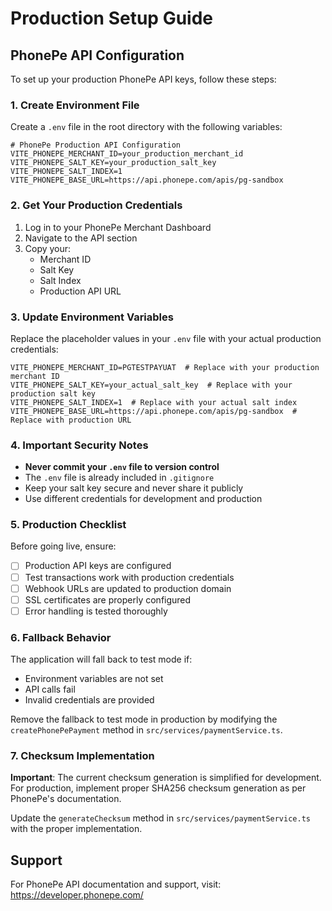 # Production Setup Guide

## PhonePe API Configuration

To set up your production PhonePe API keys, follow these steps:

### 1. Create Environment File

Create a `.env` file in the root directory with the following variables:

```env
# PhonePe Production API Configuration
VITE_PHONEPE_MERCHANT_ID=your_production_merchant_id
VITE_PHONEPE_SALT_KEY=your_production_salt_key
VITE_PHONEPE_SALT_INDEX=1
VITE_PHONEPE_BASE_URL=https://api.phonepe.com/apis/pg-sandbox
```

### 2. Get Your Production Credentials

1. Log in to your PhonePe Merchant Dashboard
2. Navigate to the API section
3. Copy your:
   - Merchant ID
   - Salt Key
   - Salt Index
   - Production API URL

### 3. Update Environment Variables

Replace the placeholder values in your `.env` file with your actual production credentials:

```env
VITE_PHONEPE_MERCHANT_ID=PGTESTPAYUAT  # Replace with your production merchant ID
VITE_PHONEPE_SALT_KEY=your_actual_salt_key  # Replace with your production salt key
VITE_PHONEPE_SALT_INDEX=1  # Replace with your actual salt index
VITE_PHONEPE_BASE_URL=https://api.phonepe.com/apis/pg-sandbox  # Replace with production URL
```

### 4. Important Security Notes

- **Never commit your `.env` file to version control**
- The `.env` file is already included in `.gitignore`
- Keep your salt key secure and never share it publicly
- Use different credentials for development and production

### 5. Production Checklist

Before going live, ensure:

- [ ] Production API keys are configured
- [ ] Test transactions work with production credentials
- [ ] Webhook URLs are updated to production domain
- [ ] SSL certificates are properly configured
- [ ] Error handling is tested thoroughly

### 6. Fallback Behavior

The application will fall back to test mode if:
- Environment variables are not set
- API calls fail
- Invalid credentials are provided

Remove the fallback to test mode in production by modifying the `createPhonePePayment` method in `src/services/paymentService.ts`.

### 7. Checksum Implementation

**Important**: The current checksum generation is simplified for development. For production, implement proper SHA256 checksum generation as per PhonePe's documentation.

Update the `generateChecksum` method in `src/services/paymentService.ts` with the proper implementation.

## Support

For PhonePe API documentation and support, visit: https://developer.phonepe.com/











